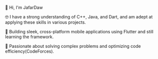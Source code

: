   🙋 Hi, I'm JafarDaw
  
🤓 I have a strong understanding of C++, Java, and Dart, and am adept at applying these skills in various projects.


📱 Building sleek, cross-platform mobile applications using Flutter and still learning the framework.


🎯 Passionate about solving complex problems and optimizing code efficiency(CodeForces).
